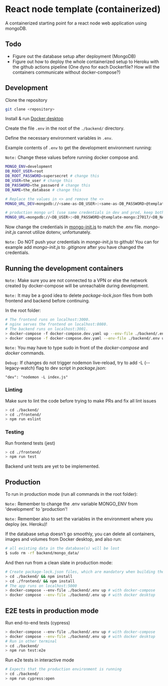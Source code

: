 # React node template (containerized)

A containerized starting point for a react node web application using mongoDB.

## Todo

- Figure out the database setup after deployment (MongoDB)
- Figure out how to deploy the whole containerized setup to Heroku with the github actions pipeline (One dyno for each Dockerfile? How will the containers communicate without docker-compose?)

## Development

Clone the repository

```bash
git clone <repository>
```

Install & run [Docker desktop](https://www.docker.com/products/docker-desktop/)

Create the file `.env` in the root of the `./backend/` directory.

Define the necessary environment variables in `.env`.

Example contents of `.env` to get the development environment running:

`Note:` Change these values before running docker compose and.

```bash
MONGO_ENV=development
DB_ROOT_USER=root
DB_ROOT_PASSWORD=supersecret # change this
DB_USER=the_user # change this
DB_PASSWORD=the_password # change this
DB_NAME=the_database # change this

# Replace the values in <> and remove the <>
MONGO_URL_DEV=mongodb://<same-as-DB_USER>:<same-as-DB_PASSWORD>@template-mongo-dev:27017/<same-as-DB_NAME>

# production mongo url (use same credentials in dev and prod, keep both safe)
MONGO_URL=mongodb://<DB_USER>:<DB_PASSWORD>@template-mongo:27017/<DB_NAME>

```

Now change the credentials in [mongo-init.js](https://github.com/e2f5db0/bill-splitter/blob/master/backend/mongo/mongo-init.js) to match the .env file. *mongo-init.js* cannot utilize dotenv, unfortunately.

`Note:` Do NOT push your credentials in *mongo-init.js* to github! You can for example add *mongo-init.js* to *.gitignore* after you have changed the credentials.

## Running the development containers

`Note:` Make sure you are not connected to a VPN or else the network created by docker-compose will be unreachable during development.

`Note:` It may be a good idea to delete *package-lock.json* files from both frontend and backend before continuing.

In the root folder:

```bash
# The frontend runs on localhost:3000.
# nginx serves the frontend on localhost:8080.
# The backend runs on localhost:3001.
> docker-compose -f docker-compose.dev.yaml up --env-file ./backend/.env # with docker-compose
> docker compose -f docker-compose.dev.yaml --env-file ./backend/.env up # with docker desktop
```

`Note:` You may have to type sudo in front of the *docker-compose* and *docker* commands.

`Debug:` If changes do not trigger nodemon live-reload, try to add -L (--legacy-watch) flag to dev script in *package.json*:

```
"dev": "nodemon -L index.js"
```

### Linting

Make sure to lint the code before trying to make PRs and fix all lint issues

```bash
> cd ./backend/
> cd ./frontend/
> npm run eslint
```

### Testing

Run frontend tests (jest)

```bash
> cd ./frontend/
> npm run test
```

Backend unit tests are yet to be implemented.

## Production

To run in production mode (run all commands in the root folder):

`Note:` Remember to change the .env variable MONGO_ENV from 'development' to 'production'!

`Note:` Remember also to set the variables in the environment where you deploy (ex. Heroku)!

If the database setup doesn't go smoothly, you can delete all containers, images and volumes from Docker desktop, and also run:

```bash
# all existing data in the database(s) will be lost
$ sudo rm -rf backend/mongo_data/
```

And then run from a clean slate in production mode:

```bash
# Create package-lock.json files, which are mandatory when building the production docker images
> cd ./backend/ && npm install
> cd ./frontend/ && npm install
# The app runs on localhost:5000
> docker-compose --env-file ./backend/.env up # with docker-compose
> docker compose --env-file ./backend/.env up # with docker desktop
```

## E2E tests in production mode

Run end-to-end tests (cypress)

```bash
> docker-compose --env-file ./backend/.env up # with docker-compose
> docker compose --env-file ./backend/.env up # with docker desktop
# Run in other terminal
> cd ./backend/
> npm run test:e2e
```

Run e2e tests in interactive mode

```bash
# Expects that the production environment is running
> cd ./backend/
> npm run cypress:open
```
 